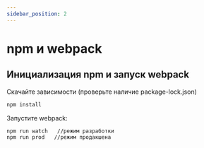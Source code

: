 ```yaml
---
sidebar_position: 2
---
```

# npm и webpack

## Инициализация npm и запуск webpack

Скачайте зависимости (проверьте наличие package-lock.json)  <br/>

```bash
npm install
```

Запустите webpack: 
```bash
npm run watch   //режим разработки
npm run prod   //режим продакшена
```

